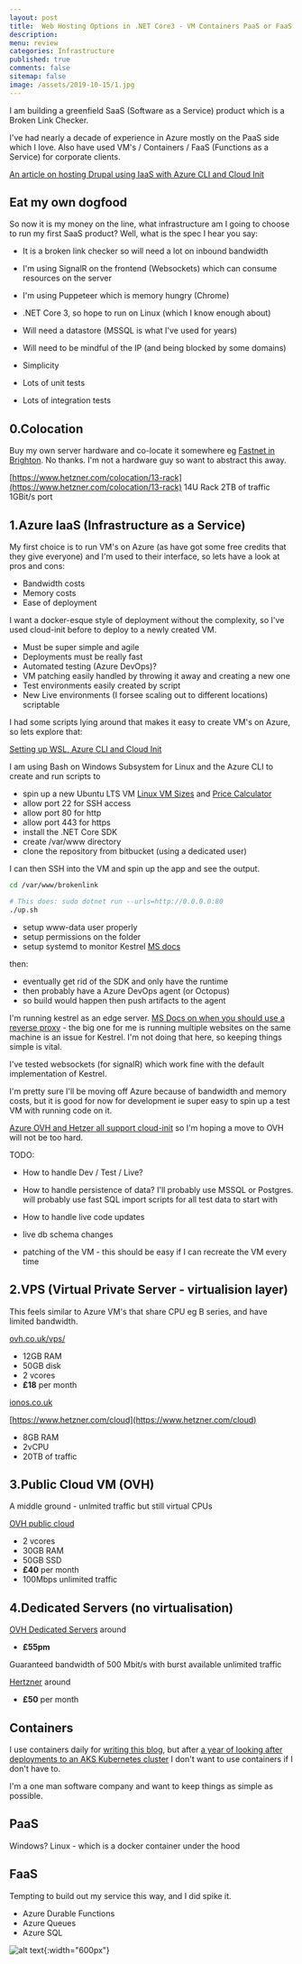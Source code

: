 ```yaml
---
layout: post
title:  Web Hosting Options in .NET Core3 - VM Containers PaaS or FaaS for my SaaS
description: 
menu: review
categories: Infrastructure
published: true 
comments: false     
sitemap: false
image: /assets/2019-10-15/1.jpg
---
```


I am building a greenfield SaaS (Software as a Service) product which is a Broken Link Checker.  

I've had nearly a decade of experience in Azure mostly on the PaaS side which I love. Also have used VM's / Containers / FaaS (Functions as a Service) for corporate clients.  

[An article on hosting Drupal using IaaS with Azure CLI and Cloud Init](/2019/05/28/Hosting-Drupal-on-Azure)

## Eat my own dogfood

So now it is my money on the line, what infrastructure am I going to choose to run my first SaaS product? Well, what is the spec I hear you say:

- It is a broken link checker so will need a lot on inbound bandwidth
- I'm using SignalR on the frontend (Websockets) which can consume resources on the server
- I'm using Puppeteer which is memory hungry (Chrome)
- .NET Core 3, so hope to run on Linux (which I know enough about)
- Will need a datastore (MSSQL is what I've used for years)
- Will need to be mindful of the IP (and being blocked by some domains)

- Simplicity
- Lots of unit tests
- Lots of integration tests

## 0.Colocation

Buy my own server hardware and co-locate it somewhere eg [Fastnet in Brighton](https://fastnet.co.uk/data-centre-hosting/).  No thanks. I'm not a hardware guy so want to abstract this away.

[https://www.hetzner.com/colocation/13-rack](https://www.hetzner.com/colocation/13-rack)
  14U Rack
  2TB of traffic
  1GBit/s port

## 1.Azure IaaS (Infrastructure as a Service)

My first choice is to run VM's on Azure (as have got some free credits that they give everyone) and I'm used to their interface, so lets have a look at pros and cons:

- Bandwidth costs
- Memory costs
- Ease of deployment

I want a docker-esque style of deployment without the complexity, so I've used cloud-init before to deploy to a newly created VM.

- Must be super simple and agile
- Deployments must be really fast
- Automated testing (Azure DevOps)?
- VM patching easily handled by throwing it away and creating a new one
- Test environments easily created by script
- New Live environments (I forsee scaling out to different locations) scriptable

I had some scripts lying around that makes it easy to create VM's on Azure, so lets explore that:

[Setting up WSL, Azure CLI and Cloud Init](/2019/05/28/Hosting-Drupal-on-Azure)

I am using Bash on Windows Subsystem for Linux and the Azure CLI to create and run scripts to

- spin up a new Ubuntu LTS VM
[Linux VM Sizes](https://docs.microsoft.com/en-us/azure/virtual-machines/linux/sizes-general) and [Price Calculator](https://azure.microsoft.com/en-gb/pricing/details/virtual-machines/linux/)
- allow port 22 for SSH access
- allow port 80 for http
- allow port 443 for https
- install the .NET Core SDK
- create /var/www directory
- clone the repository from bitbucket (using a dedicated user)

I can then SSH into the VM and spin up the app and see the output.

```bash
cd /var/www/brokenlink

# This does: sudo dotnet run --urls=http://0.0.0.0:80 
./up.sh
```

- setup www-data user properly
- setup permissions on the folder
- setup systemd to monitor Kestrel [MS docs](https://docs.microsoft.com/en-gb/aspnet/core/host-and-deploy/linux-nginx?view=aspnetcore-3.0#monitor-the-app)

then:

- eventually get rid of the SDK and only have the runtime
- then probably have a Azure DevOps agent (or Octopus)
- so build would happen then push artifacts to the agent

I'm running kestrel as an edge server. [MS Docs on when you should use a reverse proxy](https://docs.microsoft.com/en-us/aspnet/core/fundamentals/servers/kestrel?view=aspnetcore-3.0) - the big one for me is running multiple websites on the same machine is an issue for Kestrel. I'm not doing that here, so keeping things simple is vital.

I've tested websockets (for signalR) which work fine with the default implementation of Kestrel.

I'm pretty sure I'll be moving off Azure because of bandwidth and memory costs, but it is good for now for development ie super easy to spin up a test VM with running code on it.

[Azure OVH and Hetzer all support cloud-init](https://cloudinit.readthedocs.io/en/latest/topics/availability.html) so I'm hoping a move to OVH will not be too hard.

TODO:

- How to handle Dev / Test / Live?

- How to handle persistence of data? I'll probably use MSSQL or Postgres.
  will probably use fast SQL import scripts for all test data to start with

- How to handle live code updates
- live db schema changes
- patching of the VM - this should be easy if I can recreate the VM every time

## 2.VPS (Virtual Private Server - virtualision layer)

This feels similar to Azure VM's that share CPU eg B series, and have limited bandwidth.

[ovh.co.uk/vps/](https://www.ovh.co.uk/vps/)  

- 12GB RAM
- 50GB disk
- 2 vcores
- **£18** per month

[ionos.co.uk](https://www.ionos.co.uk/servers/vps#packages) 

[https://www.hetzner.com/cloud](https://www.hetzner.com/cloud) 

- 8GB RAM
- 2vCPU
- 20TB of traffic

## 3.Public Cloud VM (OVH)

A middle ground - unlmited traffic but still virtual CPUs

[OVH public cloud](https://www.ovh.co.uk/vps/vps-cloud-ram.xml)

- 2 vcores
- 30GB RAM
- 50GB SSD
- **£40** per month
- 100Mbps unlimited traffic

## 4.Dedicated Servers (no virtualisation)

[OVH Dedicated Servers](https://www.ovh.co.uk/dedicated_servers/) around 

- **£55pm**

Guaranteed bandwidth of 500 Mbit/s with burst available unlimited traffic

[Hertzner](https://www.hetzner.com/dedicated-rootserver/matrix-ex) around 
 
- **£50** per month

## Containers

I use containers daily for [writing this blog](2018/01/25/Jekyll-and-Docker), but after [a year of looking after deployments to an AKS Kubernetes cluster](2019/03/06/High-Level-Containerisation) I don't want to use containers if I don't have to. 

I'm a one man software company and want to keep things as simple as possible.

## PaaS

Windows?
Linux - which is a docker container under the hood

## FaaS

Tempting to build out my service this way, and I did spike it.

- Azure Durable Functions
- Azure Queues
- Azure SQL

![alt text](/assets/2019-10-23/4.jpg "Deploying"){:width="600px"}
